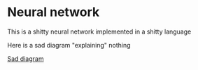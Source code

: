 # Neural network
This is a shitty neural network implemented in a shitty language

Here is a sad diagram "explaining" nothing

[Sad diagram]()
